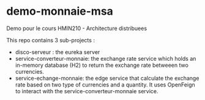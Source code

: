 # demo-monnaie-msa
Demo pour le cours HMIN210 - Architecture distribuees 

This repo contains 3 sub-projects :

- disco-serveur : the eureka server
- service-converteur-monnaie: the exchange rate service which holds an in-memory database (H2) to return the exchange rate betweeen two currencies.
- service-echange-monnaie: the edge service that calculate the exchange rate based on two type of currencies and a quantity. It uses OpenFeign to interact with the service-converteur-monnaie service.

